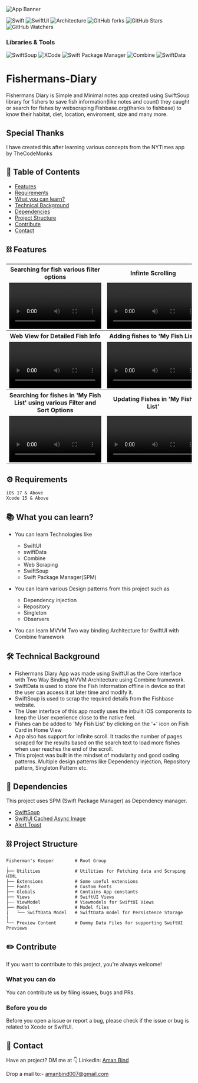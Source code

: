 ![App Banner](https://github.com/amanbind007/Fishermans-Diary-iOS/blob/main/Screenshots/Screenshot%20Images/fishermans_diary_cover_rounded_new_small.png?raw=true)

![Swift](https://img.shields.io/badge/Language-Swift-FF5733)
![SwiftUI](https://img.shields.io/badge/Interface-SwfitUI-red)
![Architecture](https://img.shields.io/badge/Architecture-MVVM-green)
![GitHub forks](https://img.shields.io/github/forks/amanbind007/Fishermans-Diary-iOS?label=Fork&style=social)
![GitHub Stars](https://img.shields.io/github/stars/amanbind007/Fishermans-Diary-iOS?label=Stars&style=social)
![GitHub Watchers](https://img.shields.io/github/watchers/amanbind007/Fishermans-Diary-iOS?label=Watchers&style=social)

### Libraries & Tools
![SwiftSoup](https://img.shields.io/badge/SwiftSoup-DE3163)
![XCode](https://img.shields.io/badge/XCode-2874A6)
![Swift Package Manager](https://img.shields.io/badge/Swift%20Package%20Manager-D35400)
![Combine](https://img.shields.io/badge/Combine_Framework-28B463)
![SwiftData](https://img.shields.io/badge/SwiftData-7D3C98)

# Fishermans-Diary
Fishermans Diary is Simple and Minimal notes app created using SwiftSoup library for fishers to save fish information(like notes and count) they caught or search for fishes by webscraping Fishbase.org(thanks to fishbase) to know their habitat, diet, location, enviroment, size and many more.

## Special Thanks
I have created this after learning various concepts from the NYTimes app by TheCodeMonks

## 📝 Table of Contents  
- [Features](#features)
- [Requirements](#requirements)
- [What you can learn?](#whatyoucanlearn)
- [Technical Background](#techbackground)
- [Dependencies](#dependencies)
- [Project Structure](#projectstructure)
- [Contribute](#contribute)
- [Contact](#contact)

<a name="features"/>

## ⛓ Features
<table style="width:100%">
  <tr>
    <th>Searching for fish various filter options</th>
    <th>Infinte Scrolling</th> 
  </tr>
  <tr>
    <td><video src="https://github.com/amanbind007/Fishermans-Diary-iOS/assets/75306571/62c5d670-7dae-47a5-9f9e-a33a3480bec6" width=250 /></td> 
    <td><video src="https://github.com/amanbind007/Fishermans-Diary-iOS/assets/75306571/d0cffef4-d8df-4e06-8e67-937c39e753f9" width=250/></td> 
  </tr>
  <tr>
    <th>Web View for Detailed Fish Info</th>
    <th>Adding fishes to 'My Fish List'</th> 
  </tr>
  <tr>
    <td><video src="https://github.com/amanbind007/Fishermans-Diary-iOS/assets/75306571/d89022b5-a958-4846-86ef-4a4c225bc4c8" width=250/></td>
    <td><video src="https://github.com/amanbind007/Fishermans-Diary-iOS/assets/75306571/fe30ee82-1580-4588-9cf4-27581a150a44" width=250/></td>
  </tr>
    <tr>
    <th>Searching for fishes in 'My Fish List' using various Filter and Sort Options</th>
    <th>Updating Fishes in 'My Fish List'</th> 
  </tr>
  <tr>
    <td><video src="https://github.com/amanbind007/Fishermans-Diary-iOS/assets/75306571/fe8223de-2553-426b-9aa8-e2decba3e2e0" width=250 /></td>
    <td><video src="https://github.com/amanbind007/Fishermans-Diary-iOS/assets/75306571/c91a3972-8a82-4e3a-a6dc-fa96e24c5434" width=250 /></td>
  </tr>
</table>

<a name="requirements"/>

## ⚙️ Requirements
```
iOS 17 & Above
Xcode 15 & Above
```
<a name="whatyoucanlearn"/>

## 📚 What you can learn?
- You can learn Technologies like
  - SwiftUI
  - swiftData
  - Combine
  - Web Scraping
  - SwiftSoup
  - Swift Package Manager(SPM)

- You can learn various Design patterns from this project such as
  - Dependency injection
  - Repository 
  - Singleton
  - Observers

- You can learn MVVM Two way binding Architecture for SwiftUI with Combine framework

<a name="techbackground"/>

## 🛠 Technical Background
- Fishermans Diary App was made using SwiftUI as the Core interface with Two Way Binding MVVM Architecture using Combine framework. 
- SwiftData is used to store the Fish Information offline in device so that the user can access it at later time and modify it.
- SwiftSoup is used to scrap the required details from the Fishbase website.
- The User interface of this app mostly uses the inbuilt iOS components to keep the User experience close to the native feel.
- Fishes can be added to 'My Fish List' by clicking on the '+' icon on Fish Card in Home View
- App also has support for infinite scroll. It tracks the number of pages scraped for the results based on the search text to load more fishes when user reaches the end of the scroll.
- This project was built in the mindset of modularity and good coding patterns. Multiple design patterns like Dependency injection, Repository pattern, Singleton Pattern etc.

<a name="dependencies"/>

## 🔗 Dependencies

This project uses SPM (Swift Package Manager) as Dependency manager.

 - [SwiftSoup](https://github.com/scinfu/SwiftSoup)
 - [SwiftUI Cached Async Image](https://github.com/lorenzofiamingo/swiftui-cached-async-image)
 - [Alert Toast](https://github.com/elai950/AlertToast)

<a name="projectstructure"/>

## ⛓ Project Structure

    Fisherman's Keeper        # Root Group
    .
    ├── Utilities             # Utilities for Fetching data and Scraping HTML
    ├── Extensions            # Some useful extensions 
    ├── Fonts                 # Custom Fonts
    ├── Globals               # Contains App constants
    ├── Views                 # SwiftUI Views
    ├── ViewModel             # Viewmodels for SwiftUI Views
    ├── Model                 # Model files
    |   └── SwiftData Model   # SwiftData model for Persistence Storage
    |
    └── Preview Content       # Dummy Data Files for supporting SwiftUI Previews

<a name="contribute"/>

## ✏️ Contribute

If you want to contribute to this project, you're always welcome!

### What you can do
You can contribute us by filing issues, bugs and PRs.

### Before you do
Before you open a issue or report a bug, please check if the issue or bug is related to Xcode or SwiftUI.

<a name="contact"/>

## 📱 Contact

Have an project? DM me at 👇
LinkedIn: <a href="https://www.linkedin.com/in/amanbind/">Aman Bind</a>

Drop a mail to:- amanbind007@gmail.com

